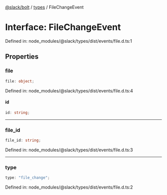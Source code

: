 [@slack/bolt](../../../../index.md) / [types](../index.md) / FileChangeEvent

# Interface: FileChangeEvent

Defined in: node\_modules/@slack/types/dist/events/file.d.ts:1

## Properties

### file

```ts
file: object;
```

Defined in: node\_modules/@slack/types/dist/events/file.d.ts:4

#### id

```ts
id: string;
```

***

### file\_id

```ts
file_id: string;
```

Defined in: node\_modules/@slack/types/dist/events/file.d.ts:3

***

### type

```ts
type: "file_change";
```

Defined in: node\_modules/@slack/types/dist/events/file.d.ts:2
